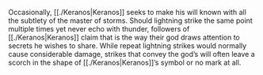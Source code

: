 Occasionally, [[./Keranos|Keranos]] seeks to make his will known with all the subtlety of the master of storms. Should lightning strike the same point multiple times yet never echo with thunder, followers of [[./Keranos|Keranos]] claim that is the way their god draws attention to secrets he wishes to share. While repeat lightning strikes would normally cause considerable damage, strikes that convey the god’s will often leave a scorch in the shape of [[./Keranos|Keranos]]’s symbol or no mark at all.